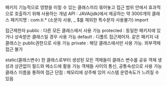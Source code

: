 ﻿패키지
기능적으로 영향을 미칠 수 있는 클래스끼리 묶어놓고 접근 범위 안에서 효과적으로 호출하기 위해 사용하는 개념
API : JAVA(jdk)에서 제공하는 약 3000개의 클래스
패키지명 : com.ti.* (소문자 사용, _ $를 제외한 특수문자 사용불가)
import

접근제한자
public : 다른 모든 클래스에서 사용 가능
protected : 동일한 패키지에 있거나 상속받은 클래스일 경우 사용 가능
default : 디폴트 접근제어자. 같은 패키지 내 클래스는 public권한으로 사용 가능
private : 해당 클래스에서만 사용 가능. 외부객체 접근 불가

static(클래스변수)
한 클래스로부터 생성된 모든 객체들이 클래스 변수를 공유
객체 생성과 상관없이 필드와 메소드에 활용 가능
객체들 사이의 통신, 공통속성으로 사용 가능
클래스 이름을 통하여 접근
단점 : 메모리에 상주해 있어 시스템 운영속도가 느려질 수 있음
